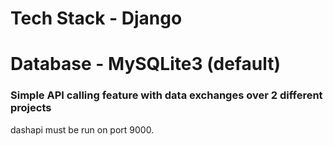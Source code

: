 # Tech Stack - Django
# Database - MySQLite3 (default)

### Simple API calling feature with data exchanges over 2 different projects


dashapi must be run on port 9000.



